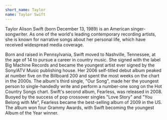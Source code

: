 ```yaml
---
short_name: Taylor
name: Taylor Swift
---
```

Taylor Alison Swift (born December 13, 1989) is an American singer-songwriter. As one of the world's leading contemporary recording artists, she is known for narrative songs about her personal life, which have received widespread media coverage.

Born and raised in Pennsylvania, Swift moved to Nashville, Tennessee, at the age of 14 to pursue a career in country music. She signed with the label Big Machine Records and became the youngest artist ever signed by the Sony/ATV Music publishing house. Her 2006 self-titled debut album peaked at number five on the Billboard 200 and spent the most weeks on the chart in the 2000s. The album's third single, "Our Song", made her the youngest person to single-handedly write and perform a number-one song on the Hot Country Songs chart. Swift's second album, Fearless, was released in 2008. Buoyed by the success of pop crossover singles "Love Story" and "You Belong with Me", Fearless became the best-selling album of 2009 in the US. The album won four Grammy Awards, with Swift becoming the youngest Album of the Year winner.